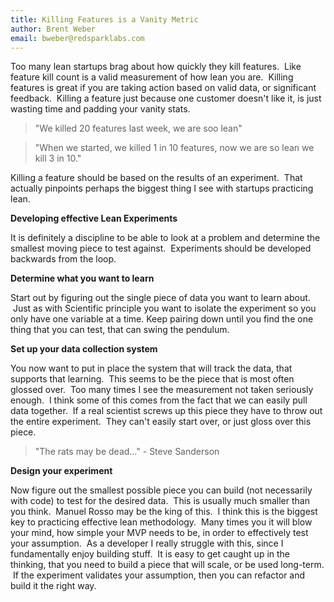 ```yaml
---
title: Killing Features is a Vanity Metric
author: Brent Weber
email: bweber@redsparklabs.com
---
```


Too many lean startups brag about how quickly they kill features.  Like feature kill count is a valid measurement of how lean you are.  Killing features is great if you are taking action based on valid data, or significant feedback.  Killing a feature just because one customer doesn't like it, is just wasting time and padding your vanity stats.

>"We killed 20 features last week, we are soo lean"

>"When we started, we killed 1 in 10 features, now we are so lean we kill 3 in 10." 

Killing a feature should be based on the results of an experiment.  That actually pinpoints perhaps the biggest thing I see with startups practicing lean.

**Developing effective Lean Experiments**

It is definitely a discipline to be able to look at a problem and determine the smallest moving piece to test against.  Experiments should be developed backwards from the loop.

**Determine what you want to learn**

Start out by figuring out the single piece of data you want to learn about.  Just as with Scientific principle you want to isolate the experiment so you only have one variable at a time. Keep pairing down until you find the one thing that you can test, that can swing the pendulum.

**Set up your data collection system**

You now want to put in place the system that will track the data, that supports that learning.  This seems to be the piece that is most often glossed over.  Too many times I see the measurement not taken seriously enough.  I think some of this comes from the fact that we can easily pull data together.  If a real scientist screws up this piece they have to throw out the entire experiment.  They can't easily start over, or just gloss over this piece.  

>"The rats may be dead…" - Steve Sanderson

**Design your experiment**

Now figure out the smallest possible piece you can build (not necessarily with code) to test for the desired data.  This is usually much smaller than you think.  Manuel Rosso may be the king of this.  I think this is the biggest key to practicing effective lean methodology.  Many times you it will blow your mind, how simple your MVP needs to be, in order to effectively test your assumption.  As a developer I really struggle with this, since I fundamentally enjoy building stuff.  It is easy to get caught up in the thinking, that you need to build a piece that will scale, or be used long-term.  If the experiment validates your assumption, then you can refactor and build it the right way.
